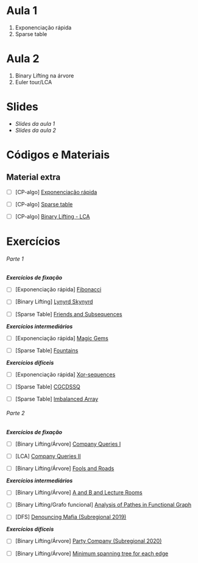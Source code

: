 # Aula 1
1. Exponenciação rápida
2. Sparse table

# Aula 2
1. Binary Lifting na árvore
2. Euler tour/LCA

# Slides
- _Slides da aula 1_
- _Slides da aula 2_

# Códigos e Materiais
## Material extra
- [ ] [CP-algo] [Exponenciação rápida](https://cp-algorithms.com/algebra/binary-exp.html)

- [ ] [CP-algo] [Sparse table](https://cp-algorithms.com/data_structures/sparse-table.html)

- [ ] [CP-algo] [Binary Lifting - LCA](https://cp-algorithms.com/graph/lca_binary_lifting.html)

# Exercícios
###### Parte 1
**_Exercícios de fixação_**
- [ ] [Exponenciação rápida] [Fibonacci](https://codeforces.com/gym/102644/problem/C)

- [ ] [Binary Lifting] [Lynyrd Skynyrd](https://codeforces.com/problemset/problem/1142/B)

- [ ] [Sparse Table] [Friends and Subsequences](https://codeforces.com/problemset/problem/689/D)

**_Exercícios intermediários_**
- [ ] [Exponenciação rápida] [Magic Gems](https://codeforces.com/contest/1117/problem/D)

- [ ] [Sparse Table] [Fountains](https://codeforces.com/contest/799/problem/C)

**_Exercícios difíceis_**
- [ ] [Exponenciação rápida] [Xor-sequences](https://codeforces.com/contest/691/problem/E)

- [ ] [Sparse Table] [CGCDSSQ](https://codeforces.com/contest/475/problem/D)

- [ ] [Sparse Table] [Imbalanced Array](https://codeforces.com/contest/817/problem/D)

###### Parte 2
**_Exercícios de fixação_**
- [ ] [Binary Lifting/Árvore] [Company Queries I](https://cses.fi/problemset/task/1687)

- [ ] [LCA] [Company Queries II](https://cses.fi/problemset/task/1688)

- [ ] [Binary Lifting/Árvore] [Fools and Roads](https://codeforces.com/contest/191/problem/C)

**_Exercícios intermediários_**
- [ ] [Binary Lifting/Árvore] [A and B and Lecture Rooms](https://codeforces.com/contest/519/problem/E)

- [ ] [Binary Lifting/Grafo funcional] [Analysis of Pathes in Functional Graph](https://codeforces.com/contest/702/problem/E)

- [ ] [DFS] [Denouncing Mafia (Subregional 2019)](https://codeforces.com/gym/102346/problem/D)

**_Exercícios difíceis_**
- [ ] [Binary Lifting/Árvore] [Party Company (Subregional 2020)](https://codeforces.com/gym/102861/problem/E)

- [ ] [Binary Lifting/Árvore] [Minimum spanning tree for each edge](https://codeforces.com/contest/609/problem/E)
